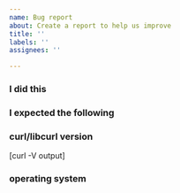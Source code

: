 ```yaml
---
name: Bug report
about: Create a report to help us improve
title: ''
labels: ''
assignees: ''

---
```


<!-- Only file bugs here! Ask questions on the mailing lists https://curl.se/mail/

     SECURITY RELATED? Post it here: https://hackerone.com/curl

     There are collections of known issues to be aware of:
     https://curl.se/docs/knownbugs.html
     https://curl.se/docs/todo.html       -->

### I did this

### I expected the following

### curl/libcurl version

[curl -V output]

### operating system

<!-- On Unix please post the output of "uname -a" -->
